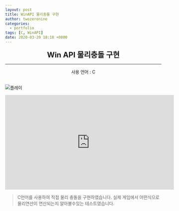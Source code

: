 ```yaml
---
layout: post
title: WinAPI 물리충돌 구현
author: twozeronine
categories:
  - portfolio
tags: [C, WinAPI]
date: 2020-03-20 18:18 +0800
---
```


<center>
<span style=
"font-size:170%;
font-weight:bold">
Win API 물리충돌 구현
</span>
</center>

---

<center>사용 언어 : C</center>
<br/>

![플레이](https://user-images.githubusercontent.com/67315288/124346333-26e88d80-dc19-11eb-9478-ff5355ffa8e1.gif)

<iframe width="544" height="306" src="https://serviceapi.nmv.naver.com/flash/convertIframeTag.nhn?vid=EC75A381639A0F0744F85F0B57E3C547DFD3&outKey=V1237f0e6448e69a15837c10964006b52b35c7be8447bf4de179bc10964006b52b35c" frameborder="no" scrolling="no" title="NaverVideo" allow="autoplay; gyroscope; accelerometer; encrypted-media" allowfullscreen></iframe>

> C언어를 사용하여 직접 물리 충돌을 구현하였습니다.
> 실제 게임에서 어떤식으로 물리연산이 연산되는지 알아볼수있는 테스트였습니다.

